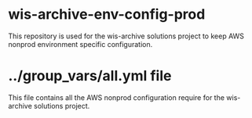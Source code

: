 # wis-archive-env-config-prod
This repository is used for the wis-archive solutions project to keep AWS nonprod environment specific configuration.
 
# ../group_vars/all.yml file
This file contains all the AWS nonprod configuration require for the wis-archive solutions project.
